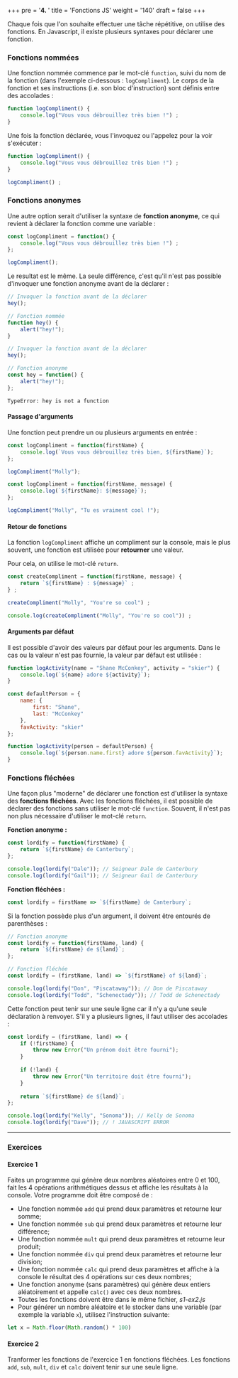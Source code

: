+++
pre = '<b>4. </b>'
title = 'Fonctions JS'
weight = '140'
draft = false
+++

Chaque fois que l'on souhaite effectuer une tâche répétitive, on utilise des fonctions. En Javascript, il existe plusieurs syntaxes pour déclarer une fonction.

### Fonctions nommées

Une fonction nommée commence par le mot-clé `function`, suivi du nom de la fonction (dans l'exemple ci-dessous : `logCompliment`). Le corps de la fonction et ses instructions (i.e. son bloc d'instruction) sont définis entre des accolades :

```js
function logCompliment() {
    console.log("Vous vous débrouillez très bien !") ;
}
```
Une fois la fonction déclarée, vous l'invoquez ou l'appelez pour la voir s'exécuter :

```js
function logCompliment() {
    console.log("Vous vous débrouillez très bien !") ;
}

logCompliment() ;
```

### Fonctions anonymes 

Une autre option serait d'utiliser la syntaxe de **fonction anonyme**, ce qui revient à déclarer la fonction comme une variable :

```js
const logCompliment = function() {
    console.log("Vous vous débrouillez très bien !") ;
};

logCompliment();
```

Le resultat est le même. La seule différence, c'est qu'il n'est pas possible d'invoquer une fonction anonyme avant de la déclarer : 

```js
// Invoquer la fonction avant de la déclarer
hey();

// Fonction nommée
function hey() {
    alert("hey!");
}
```

```js
// Invoquer la fonction avant de la déclarer
hey();

// Fonction anonyme
const hey = function() {
    alert("hey!");
};

```
    TypeError: hey is not a function


#### Passage d'arguments

Une fonction peut prendre un ou plusieurs arguments en entrée : 

```js
const logCompliment = function(firstName) {
    console.log(`Vous vous débrouillez très bien, ${firstName}`);
};

logCompliment("Molly");
```

```js
const logCompliment = function(firstName, message) {
    console.log(`${firstName}: ${message}`);
};

logCompliment("Molly", "Tu es vraiment cool !");
```

#### Retour de fonctions

La fonction `logCompliment` affiche un compliment sur la console, mais le plus souvent, une fonction est utilisée pour **retourner** une valeur.

Pour cela, on utilise le mot-clé `return`.

```js
const createCompliment = function(firstName, message) {
    return `${firstName} : ${message}` ;
} ;

createCompliment("Molly", "You're so cool") ;
```

```js
console.log(createCompliment("Molly", "You're so cool")) ;
```

#### Arguments par défaut

Il est possible d'avoir des valeurs par défaut pour les arguments. Dans le cas ou la valeur n'est pas fournie, la valeur par défaut est utilisée : 

```js
function logActivity(name = "Shane McConkey", activity = "skier") {
    console.log(`${name} adore ${activity}`);
}
```
```js
const defaultPerson = {
    name: {
        first: "Shane",
        last: "McConkey"
    },
    favActivity: "skier"
};

function logActivity(person = defaultPerson) {
    console.log(`${person.name.first} adore ${person.favActivity}`);
}
```

### Fonctions fléchées

Une façon plus "moderne" de déclarer une fonction est d'utiliser la syntaxe des **fonctions fléchées**. Avec les fonctions fléchées, il est possible de déclarer des fonctions sans utiliser le mot-clé `function`. Souvent, il n'est pas non plus nécessaire d'utiliser le mot-clé `return`.

**Fonction anonyme :**
```js
const lordify = function(firstName) {
    return `${firstName} de Canterbury`;
};

console.log(lordify("Dale")); // Seigneur Dale de Canterbury
console.log(lordify("Gail")); // Seigneur Gail de Canterbury
```

**Fonction fléchées :**

```js
const lordify = firstName => `${firstName} de Canterbury`;
```

Si la fonction possède plus d'un argument, il doivent être entourés de parenthèses :

```js
// Fonction anonyme
const lordify = function(firstName, land) {
    return `${firstName} de ${land}`;
};

// Fonction fléchée
const lordify = (firstName, land) => `${firstName} of ${land}`;

console.log(lordify("Don", "Piscataway")); // Don de Piscataway
console.log(lordify("Todd", "Schenectady")); // Todd de Schenectady
```

Cette fonction peut tenir sur une seule ligne car il n'y a qu'une seule déclaration à renvoyer. S'il y a plusieurs lignes, il faut utiliser des accolades :

```js
const lordify = (firstName, land) => {
    if (!firstName) {
        throw new Error("Un prénom doit être fourni");
    }
    
    if (!land) {
        throw new Error("Un territoire doit être fourni");
    }
    
    return `${firstName} de ${land}`;
};

console.log(lordify("Kelly", "Sonoma")); // Kelly de Sonoma
console.log(lordify("Dave")); // ! JAVASCRIPT ERROR
```

---

### Exercices

#### Exercice 1 
Faites un programme qui génère deux nombres aléatoires entre 0 et 100, fait les 4
opérations arithmétiques dessus et affiche les résultats à la console. Votre programme doit
être composé de :

+ Une fonction nommée `add` qui prend deux paramètres et retourne leur somme;
+ Une fonction nommée `sub` qui prend deux paramètres et retourne leur
différence;
+ Une fonction nommée `mult` qui prend deux paramètres et retourne leur
produit;
+ Une fonction nommée `div` qui prend deux paramètres et retourne leur division;
+ Une fonction nommée `calc` qui prend deux paramètres et affiche à la console le
résultat des 4 opérations sur ces deux nombres;
+ Une fonction anonyme (sans paramètres) qui génère deux entiers aléatoirement et
appelle `calc()` avec ces deux nombres.
+ Toutes les fonctions doivent être dans le même fichier, *s1-ex2.js*
+ Pour générer un nombre aléatoire et le stocker dans une variable (par exemple la variable
`x`), utilisez l'instruction suivante:

```js
let x = Math.floor(Math.random() * 100)
```

#### Exercice 2

Tranformer les fonctions de l'exercice 1 en fonctions fléchées. Les fonctions `add`, `sub`, `mult`, `div` et `calc` doivent tenir sur une seule ligne.